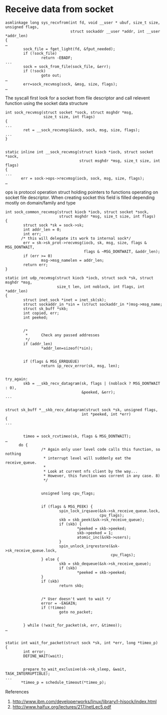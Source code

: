 ﻿# Receive data from socket
    
    asmlinkage long sys_recvfrom(int fd, void __user * ubuf, size_t size, unsigned flags,
                                 struct sockaddr __user *addr, int __user *addr_len)
    {
    …
            sock_file = fget_light(fd, &fput_needed);
            if (!sock_file)
                    return -EBADF;
    ...
            sock = sock_from_file(sock_file, &err);
            if (!sock)
                    goto out;
    …
            err=sock_recvmsg(sock, &msg, size, flags);
    …
    
    
The syscall first look for a socket from file descriptor and call relevent function using the socket data structure

    int sock_recvmsg(struct socket *sock, struct msghdr *msg,
                     size_t size, int flags)
    {
    ...
            ret = __sock_recvmsg(&iocb, sock, msg, size, flags);
    ...
    }
    
    
    static inline int __sock_recvmsg(struct kiocb *iocb, struct socket *sock,
                                     struct msghdr *msg, size_t size, int flags)
    {
    ...
           err = sock->ops->recvmsg(iocb, sock, msg, size, flags); 
    …
    
    
ops is protocol operation struct holding pointers to functions operating on socket file descriptor. 
When creating socket this field is filled depending mostly on domain/family and type
    
    int sock_common_recvmsg(struct kiocb *iocb, struct socket *sock,
                            struct msghdr *msg, size_t size, int flags)
    {
            struct sock *sk = sock->sk;
            int addr_len = 0;
            int err;
           /* this will delegate its work to internal sock*/
            err = sk->sk_prot->recvmsg(iocb, sk, msg, size, flags & MSG_DONTWAIT,
                                       flags & ~MSG_DONTWAIT, &addr_len);
            if (err >= 0)
                    msg->msg_namelen = addr_len;
            return err;
    }
    
    static int udp_recvmsg(struct kiocb *iocb, struct sock *sk, struct msghdr *msg,
                           size_t len, int noblock, int flags, int *addr_len)
    {
            struct inet_sock *inet = inet_sk(sk);
            struct sockaddr_in *sin = (struct sockaddr_in *)msg->msg_name;
            struct sk_buff *skb;
            int copied, err;
            int peeked;
    
    
            /*
             *      Check any passed addresses
             */
            if (addr_len)
                    *addr_len=sizeof(*sin);
    
    
            if (flags & MSG_ERRQUEUE)
                    return ip_recv_error(sk, msg, len);
    
    
    try_again:
            skb = __skb_recv_datagram(sk, flags | (noblock ? MSG_DONTWAIT : 0),
                                      &peeked, &err);
    ...
    
    
    struct sk_buff *__skb_recv_datagram(struct sock *sk, unsigned flags,
                                      int *peeked, int *err)
    {
    ...
    
    
            timeo = sock_rcvtimeo(sk, flags & MSG_DONTWAIT);
    …
          do {
                    /* Again only user level code calls this function, so nothing
                     * interrupt level will suddenly eat the receive_queue.
                     *
                     * Look at current nfs client by the way...
                     * However, this function was corrent in any case. 8)
                     */
    
    
                    unsigned long cpu_flags;
    
    
                    if (flags & MSG_PEEK) {
                            spin_lock_irqsave(&sk->sk_receive_queue.lock,
                                              cpu_flags);
                            skb = skb_peek(&sk->sk_receive_queue);
                            if (skb) {
                                    *peeked = skb->peeked;
                                    skb->peeked = 1;
                                    atomic_inc(&skb->users);
                            }
                            spin_unlock_irqrestore(&sk->sk_receive_queue.lock,
                                                   cpu_flags);
                    } else {
                            skb = skb_dequeue(&sk->sk_receive_queue);
                            if (skb)
                                    *peeked = skb->peeked;
                    }
                    if (skb)
                            return skb;
    
    
                    /* User doesn't want to wait */
                    error = -EAGAIN;
                    if (!timeo)
                            goto no_packet;
    
    
            } while (!wait_for_packet(sk, err, &timeo));
    …
    
    
    static int wait_for_packet(struct sock *sk, int *err, long *timeo_p)
    {
            int error;
            DEFINE_WAIT(wait);
    
    
            prepare_to_wait_exclusive(sk->sk_sleep, &wait, TASK_INTERRUPTIBLE);
    ...
           *timeo_p = schedule_timeout(*timeo_p);
    


References

1. http://www.ibm.com/developerworks/linux/library/l-hisock/index.html
2. http://www.haifux.org/lectures/217/netLec5.pdf

